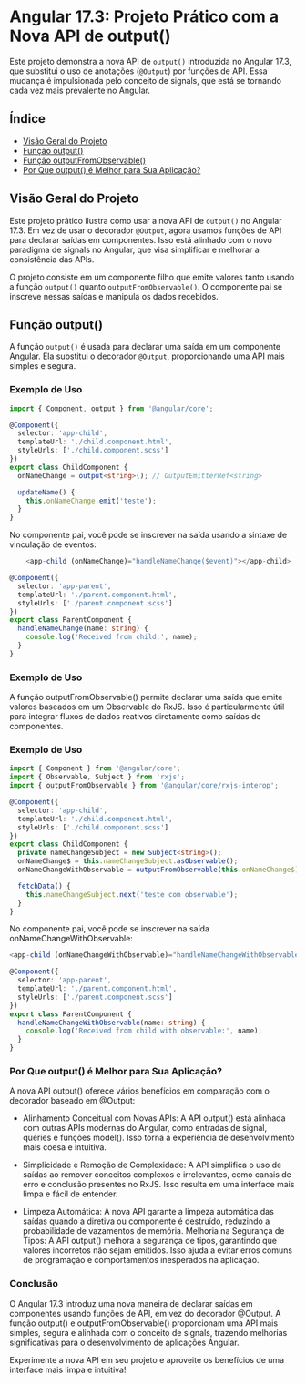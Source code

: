 # Angular 17.3: Projeto Prático com a Nova API de output()

Este projeto demonstra a nova API de `output()` introduzida no Angular 17.3, que substitui o uso de anotações (`@Output`) por funções de API. Essa mudança é impulsionada pelo conceito de signals, que está se tornando cada vez mais prevalente no Angular.

## Índice
- [Visão Geral do Projeto](#visão-geral-do-projeto)
- [Função output()](#função-output)
- [Função outputFromObservable()](#função-outputfromobservable)
- [Por Que output() é Melhor para Sua Aplicação?](#por-que-output-é-melhor-para-sua-aplicação)

## Visão Geral do Projeto

Este projeto prático ilustra como usar a nova API de `output()` no Angular 17.3. Em vez de usar o decorador `@Output`, agora usamos funções de API para declarar saídas em componentes. Isso está alinhado com o novo paradigma de signals no Angular, que visa simplificar e melhorar a consistência das APIs.

O projeto consiste em um componente filho que emite valores tanto usando a função `output()` quanto `outputFromObservable()`. O componente pai se inscreve nessas saídas e manipula os dados recebidos.

## Função output()

A função `output()` é usada para declarar uma saída em um componente Angular. Ela substitui o decorador `@Output`, proporcionando uma API mais simples e segura.

### Exemplo de Uso

```typescript
import { Component, output } from '@angular/core';

@Component({
  selector: 'app-child',
  templateUrl: './child.component.html',
  styleUrls: ['./child.component.scss']
})
export class ChildComponent {
  onNameChange = output<string>(); // OutputEmitterRef<string>

  updateName() {
    this.onNameChange.emit('teste');
  }
}
```

No componente pai, você pode se inscrever na saída usando a sintaxe de vinculação de eventos:

```typescript
    <app-child (onNameChange)="handleNameChange($event)"></app-child>
```

```typescript
@Component({
  selector: 'app-parent',
  templateUrl: './parent.component.html',
  styleUrls: ['./parent.component.scss']
})
export class ParentComponent {
  handleNameChange(name: string) {
    console.log('Received from child:', name);
  }
}
```

### Exemplo de Uso

A função outputFromObservable() permite declarar uma saída que emite valores baseados em um Observable do RxJS. Isso é particularmente útil para integrar fluxos de dados reativos diretamente como saídas de componentes.

### Exemplo de Uso

```typescript
import { Component } from '@angular/core';
import { Observable, Subject } from 'rxjs';
import { outputFromObservable } from '@angular/core/rxjs-interop';

@Component({
  selector: 'app-child',
  templateUrl: './child.component.html',
  styleUrls: ['./child.component.scss']
})
export class ChildComponent {
  private nameChangeSubject = new Subject<string>();
  onNameChange$ = this.nameChangeSubject.asObservable();
  onNameChangeWithObservable = outputFromObservable(this.onNameChange$);

  fetchData() {
    this.nameChangeSubject.next('teste com observable');
  }
}

```

No componente pai, você pode se inscrever na saída onNameChangeWithObservable:

```typescript
<app-child (onNameChangeWithObservable)="handleNameChangeWithObservable($event)"></app-child>
```

```typescript
@Component({
  selector: 'app-parent',
  templateUrl: './parent.component.html',
  styleUrls: ['./parent.component.scss']
})
export class ParentComponent {
  handleNameChangeWithObservable(name: string) {
    console.log('Received from child with observable:', name);
  }
}
```

### Por Que output() é Melhor para Sua Aplicação?

A nova API output() oferece vários benefícios em comparação com o decorador baseado em @Output:

- Alinhamento Conceitual com Novas APIs: A API output() está alinhada com outras APIs modernas do Angular, como entradas de signal, queries e funções model(). Isso torna a experiência de desenvolvimento mais coesa e intuitiva.

- Simplicidade e Remoção de Complexidade: A API simplifica o uso de saídas ao remover conceitos complexos e irrelevantes, como canais de erro e conclusão presentes no RxJS. Isso resulta em uma interface mais limpa e fácil de entender.

- Limpeza Automática: A nova API garante a limpeza automática das saídas quando a diretiva ou componente é destruído, reduzindo a probabilidade de vazamentos de memória.
Melhoria na Segurança de Tipos: A API output() melhora a segurança de tipos, garantindo que valores incorretos não sejam emitidos. Isso ajuda a evitar erros comuns de programação e comportamentos inesperados na aplicação.


### Conclusão

O Angular 17.3 introduz uma nova maneira de declarar saídas em componentes usando funções de API, em vez do decorador @Output. A função output() e outputFromObservable() proporcionam uma API mais simples, segura e alinhada com o conceito de signals, trazendo melhorias significativas para o desenvolvimento de aplicações Angular.

Experimente a nova API em seu projeto e aproveite os benefícios de uma interface mais limpa e intuitiva!